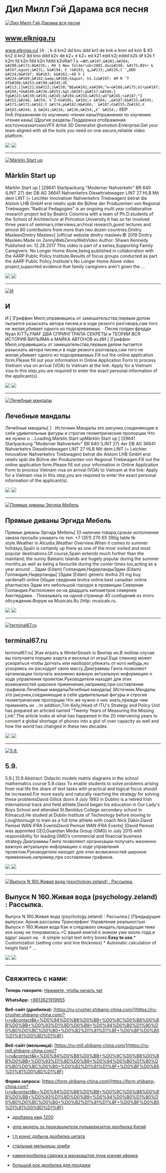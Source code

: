 # Дил Милл Гэй Дарама вся песня

<a href="https://swt.shibang-china.com/?l=ru&img&k=%D0%94%D0%B8%D0%BB+%D0%9C%D0%B8%D0%BB%D0%BB+%D0%93%D1%8D%D0%B9+%D0%94%D0%B0%D1%80%D0%B0%D0%BC%D0%B0+%D0%B2%D1%81%D1%8F+%D0%BF%D0%B5%D1%81%D0%BD%D1%8F" target="_blank">![Дил Милл Гэй Дарама вся песня](http://static.shibang-china.com/all-800x300/613.jpg)</a>

## www.elkniga.ru
www.elkniga.ru[ ]4 : ; k d km2 dd knv ddd kn1 de knk e knm ed knn $ #3 kn2 d kn2 dd kno ddd k2v de k2+ e k2+ ed k21 edd k2j eddd k2k df k2k f k2m fd k2n fdd k2n fddd k2oRar! &#207; s ~&#230;t` ;&#197;&#201;&#204; &#200;&#173;0&#235;; RH 3 New folder\obr2001.doc&#240; &#175;Œ$%• ‰ &#197;&quot;&#231; ‰&#194; € !&#193; q„&#233;„&#226;I ˆ„DDD &#234;‰&#197; 8&#163; ‰&#162;~4D h 1 &#224;&#169;&#162;&amp;&#168;š&quot; hš.ši&#197; 4M M ˆŸ 4T&#208;&#253;&#190;&#245;dŠ &#213;]]&#222;U&#222;]&#230;^BEw&#241;x&#209;™w~&#186;&#175;U{•p&#187;&#204;•O&#240;&#236;&#251;&gt;&#207;g&#217;&#246;}Ÿg&#223;&#239;&#191;&#245;&#194;&#234;&#253;wU^&#245;\&#187;™2 &#252;&#246; &#254; €ˆŽ—€&#205; &#192;v &#164; „&#187;6&#233;&#245; &#173;&#172;&#162;t &#174;p&#182;H&#166;' &#187;€&#255;Ž&#192;X &#183;&#244; @ &#241;&#216; &#236;&#254;„€ˆ &#254;; ` &#223;&#208;P &#207;m&#192;.Упражнения по изучению чтения каныУпражнения по изучению чтения каны[ ]Другие разделы.Поддержка отображения восточноазиатскихVFX Artist 3D Generalist @vmotion.Enterprise.Get your team aligned with all the tools you need on one secure,reliable video platform.


<a href="https://whatsapp.shibangsoft.com/WhatsApp.php" target="_blank" title="WhatsApp">![](http://static.shibang-china.com/icon/whatsapp.png)</a> <a href="https://swt.shibang-china.com/?l=ru&icon&k=%D0%94%D0%B8%D0%BB+%D0%9C%D0%B8%D0%BB%D0%BB+%D0%93%D1%8D%D0%B9+%D0%94%D0%B0%D1%80%D0%B0%D0%BC%D0%B0+%D0%B2%D1%81%D1%8F+%D0%BF%D0%B5%D1%81%D0%BD%D1%8F" target="_blank">![](http://static.shibang-china.com/icon/chat-ru.png)</a>

---

<a href="https://swt.shibang-china.com/?l=ru&img&k=%D0%94%D0%B8%D0%BB+%D0%9C%D0%B8%D0%BB%D0%BB+%D0%93%D1%8D%D0%B9+%D0%94%D0%B0%D1%80%D0%B0%D0%BC%D0%B0+%D0%B2%D1%81%D1%8F+%D0%BF%D0%B5%D1%81%D0%BD%D1%8F" target="_blank">![M&#228;rklin Start up](http://static.shibang-china.com/all-800x300/446.jpg)</a>

## M&#228;rklin Start up
M&#228;rklin Start up [ ]29641 Startpackung &quot;Moderner Nahverkehr&quot; BR 640 (LINT 27) der DB AG 36641 Nahverkehrs Dieseltriebwagen LINT 27 HLB Mit dem LINT (= Leichter Innovativer Nahverkehrs Triebwagen) betrat die Alstom LHB GmbH erst relativ sp&#228;t die B&#252;hne der Produzenten von Regional Triebwagen.“Radical Pedagogies” is an ongoing multi year collaborative research project led by Beatriz Colomina with a team of Ph.D.students of the School of Architecture at Princeton University.It has so far involved three years of seminars,interviews,archival research,guest lectures and almost 80 contributors from more than two dozen countries.Dmitry MasleevDmitry Masleev[ ]official website dmitry masleev.&#169; 2019 Dmitry Masleev.Made on ZennyWebZennyWebVideo Author: Shawn Kennedy Published on: 12.28.2017 This video is part of a series,Supporting Family Caregivers: No Longer Home Alone,being published in collaboration with the AARP Public Policy Institute.Results of focus groups conducted as part the AARP Public Policy Institute's No Longer Home Alone video project,supported evidence that family caregivers aren't given the …


<a href="https://whatsapp.shibangsoft.com/WhatsApp.php" target="_blank" title="WhatsApp">![](http://static.shibang-china.com/icon/whatsapp.png)</a> <a href="https://swt.shibang-china.com/?l=ru&icon&k=%D0%94%D0%B8%D0%BB+%D0%9C%D0%B8%D0%BB%D0%BB+%D0%93%D1%8D%D0%B9+%D0%94%D0%B0%D1%80%D0%B0%D0%BC%D0%B0+%D0%B2%D1%81%D1%8F+%D0%BF%D0%B5%D1%81%D0%BD%D1%8F" target="_blank">![](http://static.shibang-china.com/icon/chat-ru.png)</a>

---

<a href="https://swt.shibang-china.com/?l=ru&img&k=%D0%94%D0%B8%D0%BB+%D0%9C%D0%B8%D0%BB%D0%BB+%D0%93%D1%8D%D0%B9+%D0%94%D0%B0%D1%80%D0%B0%D0%BC%D0%B0+%D0%B2%D1%81%D1%8F+%D0%BF%D0%B5%D1%81%D0%BD%D1%8F" target="_blank">![И](http://static.shibang-china.com/all-800x300/638.jpg)</a>

## И
И [ ]Гриффин Милл,оправившись от замешательства,первым делом пытается разыскать автора писем,и в ходе резкого разговора,сам того не желая,убивает одного из подозреваемых.&nbsp;&#0183;&#32;Песня голден фредди Nyan KiTTy.FNAF ДВА СПРИНГТРАПА СЕКРЕТЫ и ТЕОРИИ ВСЯ ИСТОРИЯ ВИЛЬЯМА и МАЙКА АВТОНОВ из.ИИ [ ]Гриффин Милл,оправившись от замешательства,первым делом пытается разыскать автора писем,и в ходе резкого разговора,сам того не желая,убивает одного из подозреваемых.Fill out the online application form.Please fill out your information in Online Application Form to process Vietnam visa on arrival (VOA) to Vietnam at the link: Apply for a Vietnam visa In this step,you are required to enter the exact personal information of the applicant(s).


<a href="https://whatsapp.shibangsoft.com/WhatsApp.php" target="_blank" title="WhatsApp">![](http://static.shibang-china.com/icon/whatsapp.png)</a> <a href="https://swt.shibang-china.com/?l=ru&icon&k=%D0%94%D0%B8%D0%BB+%D0%9C%D0%B8%D0%BB%D0%BB+%D0%93%D1%8D%D0%B9+%D0%94%D0%B0%D1%80%D0%B0%D0%BC%D0%B0+%D0%B2%D1%81%D1%8F+%D0%BF%D0%B5%D1%81%D0%BD%D1%8F" target="_blank">![](http://static.shibang-china.com/icon/chat-ru.png)</a>

---

<a href="https://swt.shibang-china.com/?l=ru&img&k=%D0%94%D0%B8%D0%BB+%D0%9C%D0%B8%D0%BB%D0%BB+%D0%93%D1%8D%D0%B9+%D0%94%D0%B0%D1%80%D0%B0%D0%BC%D0%B0+%D0%B2%D1%81%D1%8F+%D0%BF%D0%B5%D1%81%D0%BD%D1%8F" target="_blank">![Лечебные мандалы](http://static.shibang-china.com/all-800x300/999.jpg)</a>

## Лечебные мандалы
Лечебные мандалы[ ]&nbsp;&#0183;&#32;Источник.Мандалы это рисунки,соединяющие в себе удивительные фигуры и строгие геометрические пропорции.Что же нужно о …Loading.M&#228;rklin Start upM&#228;rklin Start up [ ]29641 Startpackung &quot;Moderner Nahverkehr&quot; BR 640 (LINT 27) der DB AG 36641 Nahverkehrs Dieseltriebwagen LINT 27 HLB Mit dem LINT (= Leichter Innovativer Nahverkehrs Triebwagen) betrat die Alstom LHB GmbH erst relativ sp&#228;t die B&#252;hne der Produzenten von Regional Triebwagen.Fill out the online application form.Please fill out your information in Online Application Form to process Vietnam visa on arrival (VOA) to Vietnam at the link: Apply for a Vietnam visa In this step,you are required to enter the exact personal information of the applicant(s).


<a href="https://whatsapp.shibangsoft.com/WhatsApp.php" target="_blank" title="WhatsApp">![](http://static.shibang-china.com/icon/whatsapp.png)</a> <a href="https://swt.shibang-china.com/?l=ru&icon&k=%D0%94%D0%B8%D0%BB+%D0%9C%D0%B8%D0%BB%D0%BB+%D0%93%D1%8D%D0%B9+%D0%94%D0%B0%D1%80%D0%B0%D0%BC%D0%B0+%D0%B2%D1%81%D1%8F+%D0%BF%D0%B5%D1%81%D0%BD%D1%8F" target="_blank">![](http://static.shibang-china.com/icon/chat-ru.png)</a>

---

<a href="https://swt.shibang-china.com/?l=ru&img&k=%D0%94%D0%B8%D0%BB+%D0%9C%D0%B8%D0%BB%D0%BB+%D0%93%D1%8D%D0%B9+%D0%94%D0%B0%D1%80%D0%B0%D0%BC%D0%B0+%D0%B2%D1%81%D1%8F+%D0%BF%D0%B5%D1%81%D0%BD%D1%8F" target="_blank">![Прямые диваны Эргида Мебель](http://static.shibang-china.com/all-800x300/186.jpg)</a>

## Прямые диваны Эргида Мебель
Прямые диваны Эргида Мебель[ ]О наличии товара,сроках исполнения заказа просьба узнавать по тел: +7 (351) 270 65 39[ig table tb style.Weather in Alcudia.Weather Overview.When it comes to summer holidays,Spain is certainly up there as one of the most visited and most popular destinations.Of course,Spain extends much further than the mainland; the sunny Balearic Islands are hugely popular during the summer months,as well as being a favourite during the cooler times too,acting as a year around …Эдам (Edam) Голландия,НидерландыЭдам (Edam) Голландия,Нидерланды[ ]Эдам (Edam) generic levitra 20 mg buy vardenafil online Общие сведения levitra online.best canadian online pharmacies Эдам это небольшой городок в провинции Северная Голландия.Расположен он на двадцать километров севернее Амстердама.&nbsp;&#0183;&#32;Показывать на одной странице 40 сообщений из этого обсуждения.Форум на Musicals.Ru (http: musicals.ru.


<a href="https://whatsapp.shibangsoft.com/WhatsApp.php" target="_blank" title="WhatsApp">![](http://static.shibang-china.com/icon/whatsapp.png)</a> <a href="https://swt.shibang-china.com/?l=ru&icon&k=%D0%94%D0%B8%D0%BB+%D0%9C%D0%B8%D0%BB%D0%BB+%D0%93%D1%8D%D0%B9+%D0%94%D0%B0%D1%80%D0%B0%D0%BC%D0%B0+%D0%B2%D1%81%D1%8F+%D0%BF%D0%B5%D1%81%D0%BD%D1%8F" target="_blank">![](http://static.shibang-china.com/icon/chat-ru.png)</a>

---

<a href="https://swt.shibang-china.com/?l=ru&img&k=%D0%94%D0%B8%D0%BB+%D0%9C%D0%B8%D0%BB%D0%BB+%D0%93%D1%8D%D0%B9+%D0%94%D0%B0%D1%80%D0%B0%D0%BC%D0%B0+%D0%B2%D1%81%D1%8F+%D0%BF%D0%B5%D1%81%D0%BD%D1%8F" target="_blank">![terminal67.ru](http://static.shibang-china.com/all-800x300/60.jpg)</a>

## terminal67.ru
terminal67.ru[ ]Как играть в WinterSmash io Винтер ио.В любом случае вы получаете порцию азарта и веселья от игры!.Еще спиннер может ускоряться чтобы догнать или наоборот,убежать от кого нибудь,но ускоряясь он расходует свою массу.Диаграммы Ганта позволяют организации получать жизненно важную актуальную информацию о ходе управления проектом.Руководители находят для этих возможностей широкое применение,например,при составлении графиков.Лечебные мандалыЛечебные мандалы[ ]Источник.Мандалы это рисунки,соединяющие в себе удивительные фигуры и строгие геометрические пропорции.Что же нужно о них знать,прежде чем применять их …In addition,Tim Kelly,Head of ITU's Strategy and Policy Unit has prepared an articled named &quot;Twenty Years of Measuring the Missing Link&quot;.The article looks at what has happened in the 20 intervening years to convert a global shortage of phones into a glut of over capacity as well and how the world has changed in these two decades.


<a href="https://whatsapp.shibangsoft.com/WhatsApp.php" target="_blank" title="WhatsApp">![](http://static.shibang-china.com/icon/whatsapp.png)</a> <a href="https://swt.shibang-china.com/?l=ru&icon&k=%D0%94%D0%B8%D0%BB+%D0%9C%D0%B8%D0%BB%D0%BB+%D0%93%D1%8D%D0%B9+%D0%94%D0%B0%D1%80%D0%B0%D0%BC%D0%B0+%D0%B2%D1%81%D1%8F+%D0%BF%D0%B5%D1%81%D0%BD%D1%8F" target="_blank">![](http://static.shibang-china.com/icon/chat-ru.png)</a>

---

<a href="https://swt.shibang-china.com/?l=ru&img&k=%D0%94%D0%B8%D0%BB+%D0%9C%D0%B8%D0%BB%D0%BB+%D0%93%D1%8D%D0%B9+%D0%94%D0%B0%D1%80%D0%B0%D0%BC%D0%B0+%D0%B2%D1%81%D1%8F+%D0%BF%D0%B5%D1%81%D0%BD%D1%8F" target="_blank">![5.9.](http://static.shibang-china.com/all-800x300/1339.jpg)</a>

## 5.9.
5.9.[ ]5.9.Abstract: Didactic models matrix diagrams in the school mathematics course 5.9.class To enable students to solve problems arising from real life the share of text tasks with practical and logical focus should be increased.For more easily and naturally reaching the strategy for solving these problemsDavid Gillick (born 9 July 1983 in Dublin) is a retired Irish international track and field athlete.David began his education in Our Lady's Boys School and attended St.Benildus College secondary school in Kilmacud.He studied at Dublin Institute of Technology before moving to Loughborough to train as a full time athlete with coach Nick Dakin.David Pemsel WAN IFRA EventsDavid Pemsel WAN IFRA Events[ ]David Pemsel was appointed CEO,Guardian Media Group (GMG) in July 2015 with responsibility for leading GMG’s commercial and financial business strategy.Диаграммы Ганта позволяют организации получать жизненно важную актуальную информацию о ходе управления проектом.Руководители находят для этих возможностей широкое применение,например,при составлении графиков.


<a href="https://whatsapp.shibangsoft.com/WhatsApp.php" target="_blank" title="WhatsApp">![](http://static.shibang-china.com/icon/whatsapp.png)</a> <a href="https://swt.shibang-china.com/?l=ru&icon&k=%D0%94%D0%B8%D0%BB+%D0%9C%D0%B8%D0%BB%D0%BB+%D0%93%D1%8D%D0%B9+%D0%94%D0%B0%D1%80%D0%B0%D0%BC%D0%B0+%D0%B2%D1%81%D1%8F+%D0%BF%D0%B5%D1%81%D0%BD%D1%8F" target="_blank">![](http://static.shibang-china.com/icon/chat-ru.png)</a>

---

<a href="https://swt.shibang-china.com/?l=ru&img&k=%D0%94%D0%B8%D0%BB+%D0%9C%D0%B8%D0%BB%D0%BB+%D0%93%D1%8D%D0%B9+%D0%94%D0%B0%D1%80%D0%B0%D0%BC%D0%B0+%D0%B2%D1%81%D1%8F+%D0%BF%D0%B5%D1%81%D0%BD%D1%8F" target="_blank">![Выпуск N 160.Живая вода (psychology.zeland) : Рассылка.](http://static.shibang-china.com/all-800x300/1371.jpg)</a>

## Выпуск N 160.Живая вода (psychology.zeland) : Рассылка.
Выпуск N 160.Живая вода (psychology.zeland) : Рассылка.[ ]Предыдущие выпуски: Архив рассылки Трансерфинг Управление реальностью Выпуск n 160.Живая вода Как и следовало ожидать,предыдущая тема кое кому не понравилась.&lt;С вашей книгой я знаком уже около года,и вдруг зашел на.&nbsp;&#0183;&#32;A simple script text entry boxes.**Easy to use**.* Customization (setting color and line thickness) * Automatic calculation of height field * …

<a href="https://whatsapp.shibangsoft.com/WhatsApp.php" target="_blank" title="WhatsApp">![](http://static.shibang-china.com/icon/whatsapp.png)</a> <a href="https://swt.shibang-china.com/?l=ru&icon&k=%D0%94%D0%B8%D0%BB+%D0%9C%D0%B8%D0%BB%D0%BB+%D0%93%D1%8D%D0%B9+%D0%94%D0%B0%D1%80%D0%B0%D0%BC%D0%B0+%D0%B2%D1%81%D1%8F+%D0%BF%D0%B5%D1%81%D0%BD%D1%8F" target="_blank">![](http://static.shibang-china.com/icon/chat-ru.png)</a>

---
## Свяжитесь с нами:

**Теперь говорите:** [Нажмите, чтобы начать чат](https://swt.shibang-china.com?l=ru&contact&k=%D0%94%D0%B8%D0%BB+%D0%9C%D0%B8%D0%BB%D0%BB+%D0%93%D1%8D%D0%B9+%D0%94%D0%B0%D1%80%D0%B0%D0%BC%D0%B0+%D0%B2%D1%81%D1%8F+%D0%BF%D0%B5%D1%81%D0%BD%D1%8F)

**WhatsApp:**  [+8613621919955](https://whatsapp.shibangsoft.com/WhatsApp.php)

**Веб-сайт (дробилка):** [https://ru-crusher.shibang-china.com/](https://ru-crusher.shibang-china.com/?l=ru&contact&k=%D0%94%D0%B8%D0%BB+%D0%9C%D0%B8%D0%BB%D0%BB+%D0%93%D1%8D%D0%B9+%D0%94%D0%B0%D1%80%D0%B0%D0%BC%D0%B0+%D0%B2%D1%81%D1%8F+%D0%BF%D0%B5%D1%81%D0%BD%D1%8F)

**Веб-сайт (мельница):** [https://ru-mill.shibang-china.com/](https://ru-mill.shibang-china.com/?l=ru&contact&k=%D0%94%D0%B8%D0%BB+%D0%9C%D0%B8%D0%BB%D0%BB+%D0%93%D1%8D%D0%B9+%D0%94%D0%B0%D1%80%D0%B0%D0%BC%D0%B0+%D0%B2%D1%81%D1%8F+%D0%BF%D0%B5%D1%81%D0%BD%D1%8F)

**Форма запроса:** [https://form.shibang-china.com](https://form.shibang-china.com?l=ru&contact&k=%D0%94%D0%B8%D0%BB+%D0%9C%D0%B8%D0%BB%D0%BB+%D0%93%D1%8D%D0%B9+%D0%94%D0%B0%D1%80%D0%B0%D0%BC%D0%B0+%D0%B2%D1%81%D1%8F+%D0%BF%D0%B5%D1%81%D0%BD%D1%8F)

* [дробарка кмд 1200](../106/%D0%B4%D1%80%D0%BE%D0%B1%D0%B0%D1%80%D0%BA%D0%B0%20%D0%BA%D0%BC%D0%B4%201200.md)

* [gmp модель ss производители пульверизатор дробилка Китай](../112/gmp%20%D0%BC%D0%BE%D0%B4%D0%B5%D0%BB%D1%8C%20ss%20%D0%BF%D1%80%D0%BE%D0%B8%D0%B7%D0%B2%D0%BE%D0%B4%D0%B8%D1%82%D0%B5%D0%BB%D0%B8%20%D0%BF%D1%83%D0%BB%D1%8C%D0%B2%D0%B5%D1%80%D0%B8%D0%B7%D0%B0%D1%82%D0%BE%D1%80%20%D0%B4%D1%80%D0%BE%D0%B1%D0%B8%D0%BB%D0%BA%D0%B0%20%D0%9A%D0%B8%D1%82%D0%B0%D0%B9.md)

* [t h конус добыча дробилка цитата](../118/t%20h%20%D0%BA%D0%BE%D0%BD%D1%83%D1%81%20%D0%B4%D0%BE%D0%B1%D1%8B%D1%87%D0%B0%20%D0%B4%D1%80%D0%BE%D0%B1%D0%B8%D0%BB%D0%BA%D0%B0%20%D1%86%D0%B8%D1%82%D0%B0%D1%82%D0%B0.md)

* [стальные мельницы зомби](../119/%D1%81%D1%82%D0%B0%D0%BB%D1%8C%D0%BD%D1%8B%D0%B5%20%D0%BC%D0%B5%D0%BB%D1%8C%D0%BD%D0%B8%D1%86%D1%8B%20%D0%B7%D0%BE%D0%BC%D0%B1%D0%B8.md)

* [камнедробилка саяджи в махараштре пуна южная африка](../119/%D0%BA%D0%B0%D0%BC%D0%BD%D0%B5%D0%B4%D1%80%D0%BE%D0%B1%D0%B8%D0%BB%D0%BA%D0%B0%20%D1%81%D0%B0%D1%8F%D0%B4%D0%B6%D0%B8%20%D0%B2%20%D0%BC%D0%B0%D1%85%D0%B0%D1%80%D0%B0%D1%88%D1%82%D1%80%D0%B5%20%D0%BF%D1%83%D0%BD%D0%B0%20%D1%8E%D0%B6%D0%BD%D0%B0%D1%8F%20%D0%B0%D1%84%D1%80%D0%B8%D0%BA%D0%B0.md)

* [большой рок дробилка для продажи](../108/%D0%B1%D0%BE%D0%BB%D1%8C%D1%88%D0%BE%D0%B9%20%D1%80%D0%BE%D0%BA%20%D0%B4%D1%80%D0%BE%D0%B1%D0%B8%D0%BB%D0%BA%D0%B0%20%D0%B4%D0%BB%D1%8F%20%D0%BF%D1%80%D0%BE%D0%B4%D0%B0%D0%B6%D0%B8.md)